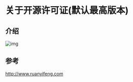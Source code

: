 # 关于开源许可证(默认最高版本)

## 介绍

![img](http://www.ruanyifeng.com/blogimg/asset/201105/bg2011050101.png)

## 参考

<http://www.ruanyifeng.com>
